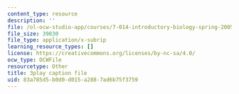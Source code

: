 ```yaml
---
content_type: resource
description: ''
file: /ol-ocw-studio-app/courses/7-014-introductory-biology-spring-2005/83a785d5b0d0d015a2887ad6b75f3759_eiDX9dw866E.srt
file_size: 39830
file_type: application/x-subrip
learning_resource_types: []
license: https://creativecommons.org/licenses/by-nc-sa/4.0/
ocw_type: OCWFile
resourcetype: Other
title: 3play caption file
uid: 83a785d5-b0d0-d015-a288-7ad6b75f3759
---
```

